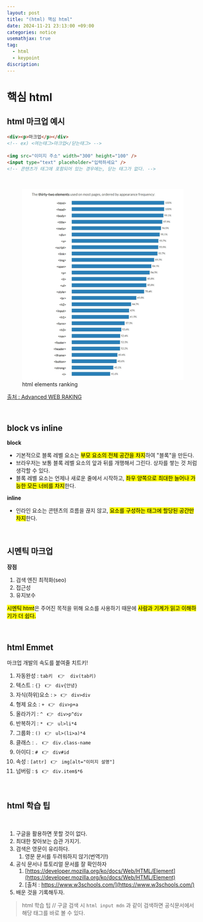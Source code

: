 ```yaml
---
layout: post
title: "(html) 핵심 html"
date: 2024-11-21 23:13:00 +09:00
categories: notice
usemathjax: true
tag:
  - html
  - keypoint
discription:
---
```


# 핵심 html

## html 마크업 예시

```html
<div><p>마크업</p></div>
<!-- ex) <여는태그>마크업</닫는태그> -->

<img src="이미지 주소" width="300" height="100" />
<input type="text" placeholder="입력하세요" />
<!-- 콘텐츠가 태그에 포함되어 있는 경우에는, 닫는 태그가 없다. -->
```

<br>

<figure>
<img src="/assets/img/html-ranking.jpg" alt="html-ranking-img">
<figcaption>html elements ranking</figcaption>
</figure>

[출처 : Advanced WEB RAKING](https://www.advancedwebranking.com/seo/html-study)

<br>

## block vs inline

**block**

- 기본적으로 블록 레벨 요소는 <mark>부모 요소의 전체 공간을 차지</mark>하여 "블록"을 만든다.
- 브라우저는 보통 블록 레벨 요소의 앞과 뒤를 개행해서 그린다. 상자를 쌓는 것 처럼 생각할 수 있다.
- 블록 레벨 요소는 언제나 새로운 줄에서 시작하고, <mark>좌우 양쪽으로 최대한 늘어나 가능한 모든 너비를 차지</mark>한다.

**inline**

- 인라인 요소는 콘텐츠의 흐름을 끊지 않고, <mark>요소를 구성하는 태그에 할당된 공간만 차지</mark>한다.

<br>

## 시멘틱 마크업

**장점**

1. 검색 엔진 최적화(seo)
2. 접근성
3. 유지보수

<mark>시멘틱 htmt</mark>은 주어진 목적을 위해 요소를 사용하기 때문에 <mark>사람과 기계가 읽고 이해하기가 더 쉽다.</mark>

<br>

## html Emmet

마크업 개발의 속도를 붙여줄 치트키!

1. 자동완성 : `tab키` &ensp; 👉 &ensp; `div(tab키)`
2. 텍스트 : `{}` &ensp;👉&ensp; `div{안녕}`
3. 자식(하위)요소 : `>` &ensp;👉&ensp; `div>div `
4. 형제 요소 : `+` &ensp;👉&ensp; `div>p+a`
5. 올라가기 : `^` &ensp;👉&ensp; `div>p^div`
6. 반복하기 : `*` &ensp;👉&ensp; `ul>li*4`
7. 그룹화 : `()` &ensp;👉&ensp; `ul>(li>a)*4`
8. 클래스 : `.` &ensp;👉&ensp; `div.class-name`
9. 아이디 : `#` &ensp;👉&ensp; `div#id`
10. 속성 : `[attr]` &ensp;👉&ensp; `img[alt="이미지 설명"]`
11. 넘버링 : `$` &ensp;👉&ensp; `div.item$*6`

<br>

## html 학습 팁

<br>

1. 구글을 활용하면 못할 것이 없다.
2. 최대한 찾아보는 습관 가지기.
3. 검색은 영문이 유리하다.
   1. 영문 문서를 두려워하지 않기(번역기!)
4. 공식 문서나 튜토리얼 문서를 잘 확인하자
   1. [https://developer.mozilla.org/ko/docs/Web/HTML/Element](https://developer.mozilla.org/ko/docs/Web/HTML/Element)
   2. [출처 : https://www.w3schools.com/](https://www.w3schools.com/)
5. 배운 것을 기록해두자.

> html 학습 팁 // 구글 검색 시 `html input mdn` 과 같이 검색하면 공식문서에서 해당 태그를 바로 볼 수 있다.

<br>
